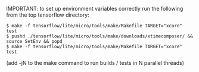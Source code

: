 IMPORTANT: to set up environment variables correctly run the following from the top tensorflow directory:

    $ make -f tensorflow/lite/micro/tools/make/Makefile TARGET="xcore" test
    $ pushd ./tensorflow/lite/micro/tools/make/downloads/xtimecomposer/ && source SetEnv && popd
    $ make -f tensorflow/lite/micro/tools/make/Makefile TARGET="xcore" test 

(add -jN to the make command to run builds / tests in N parallel threads)
